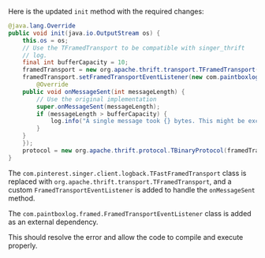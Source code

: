 Here is the updated `init` method with the required changes:
```java
@java.lang.Override
public void init(java.io.OutputStream os) {
    this.os = os;
    // Use the TFramedTransport to be compatible with singer_thrift
    // log.
    final int bufferCapacity = 10;
    framedTransport = new org.apache.thrift.transport.TFramedTransport(new org.apache.thrift.transport.TIOStreamTransport(os));
    framedTransport.setFramedTransportEventListener(new com.paintboxlog.framed.FramedTransportEventListener() {
        @Override
	public void onMessageSent(int messageLength) {
		// Use the original implementation
		super.onMessageSent(messageLength);
		if (messageLength > bufferCapacity) {
			log.info("A single message took {} bytes. This might be excessive.", messageLength);
		}
	}
    });
    protocol = new org.apache.thrift.protocol.TBinaryProtocol(framedTransport);
}
```
The `com.pinterest.singer.client.logback.TFastFramedTransport` class is replaced with `org.apache.thrift.transport.TFramedTransport`, and a custom `FramedTransportEventListener` is added to handle the `onMessageSent` method.

The `com.paintboxlog.framed.FramedTransportEventListener` class is added as an external dependency.

This should resolve the error and allow the code to compile and execute properly.
